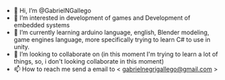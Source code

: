 - 👋 Hi, I’m @GabrielNGallego
- 👀 I’m interested in development of games and Development of embedded systems 
- 🌱 I’m currently learning arduino language, english, Blender modeling, game engines language, more specifically trying to learn C# to use in unity.
- 💞️ I’m looking to collaborate on (in this moment I'm trying to learn a lot of things, so, i don't looking collaborate in this moment)
- 📫 How to reach me send a email to < gabrielnegrigallego@gmail.com >

<!---
GabrielNGallego/GabrielNGallego is a ✨ special ✨ repository because its `README.md` (this file) appears on your GitHub profile.
You can click the Preview link to take a look at your changes.
--->

